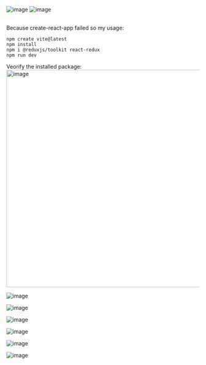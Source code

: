 ![image](https://github.com/zhangguanghuib/NewCommerceSDK/assets/14832260/731c0027-08cf-4f32-a09c-0319f46ea282)
![image](https://github.com/zhangguanghuib/NewCommerceSDK/assets/14832260/c70d920d-0892-48e0-a46d-420b483bb7e4)

<br/>
Because create-react-app failed so my usage:<br/>

```
npm create vite@latest
npm install
npm i @reduxjs/toolkit react-redux
npm run dev
```
Veorify the installed package:<br/>
<img width="567" alt="image" src="https://github.com/zhangguanghuib/NewCommerceSDK/assets/14832260/ff94046a-f0c5-43d3-bf21-63e4c1ffe28e"><br/>

![image](https://github.com/zhangguanghuib/NewCommerceSDK/assets/14832260/689523fc-931e-4039-9ab8-1c4a4040b715)

![image](https://github.com/zhangguanghuib/NewCommerceSDK/assets/14832260/b390bc62-4ec7-4cb6-8bad-1e23b13c9e88)

![image](https://github.com/zhangguanghuib/NewCommerceSDK/assets/14832260/b68a79b7-d37c-4660-8e14-f70c1014c1fa)

![image](https://github.com/zhangguanghuib/NewCommerceSDK/assets/14832260/2a3b3324-fb2b-4133-b556-a040d9cdb45a)

![image](https://github.com/zhangguanghuib/NewCommerceSDK/assets/14832260/fd483b16-bef3-4574-9f22-86982823d822)

![image](https://github.com/zhangguanghuib/Copilot/assets/14832260/25d43fa7-928f-4e3a-acec-600f54ed7cb7)


